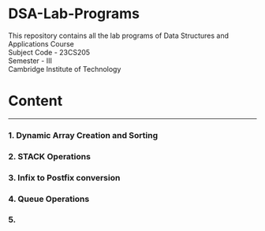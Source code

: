 # DSA-Lab-Programs
This repository contains all the lab programs of Data Structures and Applications Course 
<br> Subject Code - 23CS205
<br> Semester - III
<br> Cambridge Institute of Technology

# Content
---
### 1. Dynamic Array Creation and Sorting 
### 2. STACK Operations 
### 3. Infix to Postfix conversion 
### 4. Queue Operations
### 5. 
